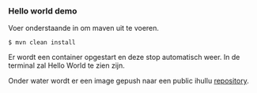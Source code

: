 ### Hello world demo

Voer onderstaande in om maven uit te voeren.

```shell
$ mvn clean install
```
Er wordt een container opgestart en deze stop automatisch weer. In de terminal zal Hello World te zien zijn. 

Onder water wordt er een image gepush naar een public ihullu [repository](https://hub.docker.com/repository/docker/ihullu/devops-hello-world). 


